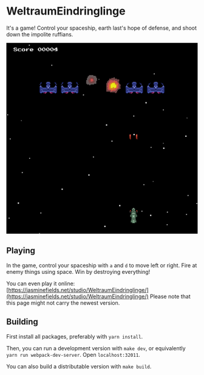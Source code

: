 # WeltraumEindringlinge

It's a game! Control your spaceship, earth last's hope of defense, and shoot down the impolite ruffians.

![A demo screenshot of this game](demo-screenshot-1.png)

## Playing

In the game, control your spaceship with `a` and `d` to move left or right. Fire at enemy things using space. Win by destroying everything!


You can even play it online: [https://jasminefields.net/studio/WeltraumEindringlinge/](https://jasminefields.net/studio/WeltraumEindringlinge/)
Please note that this page might not carry the newest version.


## Building

First install all packages, preferably with `yarn install`.

Then, you can run a development version with `make dev`, or equivalently `yarn run webpack-dev-server`. Open `localhost:32011`.

You can also build a distributable version with `make build`.
